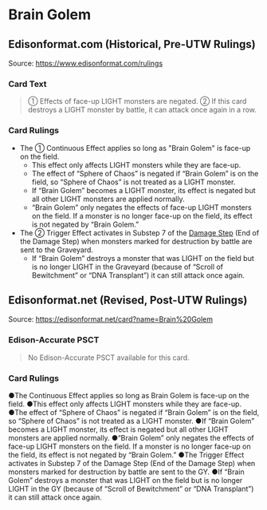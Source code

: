 # Brain Golem

## Edisonformat.com (Historical, Pre-UTW Rulings)

Source: https://www.edisonformat.com/rulings

### Card Text

> ① Effects of face-up LIGHT monsters are negated. ② If this card destroys a LIGHT monster by battle, it can attack once again in a row.

### Card Rulings

*   The ① Continuous Effect applies so long as "Brain Golem" is face-up on the field.
    *   This effect only affects LIGHT monsters while they are face-up.
    *   The effect of “Sphere of Chaos” is negated if “Brain Golem” is on the field, so “Sphere of Chaos” is not treated as a LIGHT monster.
    *   If “Brain Golem” becomes a LIGHT monster, its effect is negated but all other LIGHT monsters are applied normally.
    *   “Brain Golem” only negates the effects of face-up LIGHT monsters on the field. If a monster is no longer face-up on the field, its effect is not negated by “Brain Golem.”
*   The ② Trigger Effect activates in Substep 7 of the [Damage Step](https://www.edisonformat.com/battle-phase.html) (End of the Damage Step) when monsters marked for destruction by battle are sent to the Graveyard.
    *   If “Brain Golem” destroys a monster that was LIGHT on the field but is no longer LIGHT in the Graveyard (because of “Scroll of Bewitchment” or “DNA Transplant”) it can still attack once again.

## Edisonformat.net (Revised, Post-UTW Rulings)

Source: https://edisonformat.net/card?name=Brain%20Golem

### Edison-Accurate PSCT

> No Edison-Accurate PSCT available for this card.

### Card Rulings

●The Continuous Effect applies so long as Brain Golem is face-up on the field.
●This effect only affects LIGHT monsters while they are face-up.
●The effect of “Sphere of Chaos” is negated if “Brain Golem” is on the field, so “Sphere of Chaos” is not treated as a LIGHT monster.
●If “Brain Golem” becomes a LIGHT monster, its effect is negated but all other LIGHT monsters are applied normally.
●“Brain Golem” only negates the effects of face-up LIGHT monsters on the field. If a monster is no longer face-up on the field, its effect is not negated by “Brain Golem.”
●The Trigger Effect activates in Substep 7 of the Damage Step (End of the Damage Step) when monsters marked for destruction by battle are sent to the GY.
●If “Brain Golem” destroys a monster that was LIGHT on the field but is no longer LIGHT in the GY (because of “Scroll of Bewitchment” or “DNA Transplant”) it can still attack once again.
            